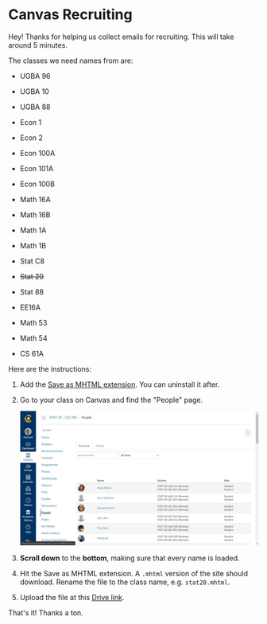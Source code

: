 # Canvas Recruiting

Hey! Thanks for helping us collect emails for recruiting. This will take around 5 minutes.

The classes we need names from are:

- UGBA 96

- UGBA 10

- UGBA 88

- Econ 1

- Econ 2

- Econ 100A

- Econ 101A

- Econ 100B

- Math 16A

- Math 16B

- Math 1A

- Math 1B

- Stat C8

- ~~Stat 20~~

- Stat 88

- EE16A

- Math 53

- Math 54

- CS 61A

Here are the instructions:

1. Add the [Save as MHTML extension](https://chrome.google.com/webstore/detail/save-as-mhtml/ahgakckdonjmnpnegjcamhagackmjpei/related?hl=en). You can uninstall it after.

2. Go to your class on Canvas and find the "People" page.

   ![](\guide\bcourses.png)

3. **Scroll down** to the **bottom**, making sure that every name is loaded.

4. Hit the Save as MHTML extension. A ``.mhtml`` version of the site should download. Rename the file to the class name, e.g. ``stat20.mhtml``.

5. Upload the file at this [Drive link](https://drive.google.com/drive/folders/1bSB4TCswGV5WMLQbOMRL9Fh981_JkagW?usp=sharing).

That's it! Thanks a ton.

